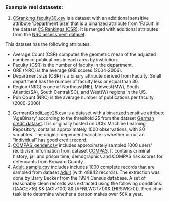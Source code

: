 ### Example real datasets:
1. [CSranking_faculty30.csv](dataset/CSranking_faculty30.csv) is a dataset with an additional sensitive attribute 'Department Size' that is a binarized attribute from 'Facult' in the dataset [CS Rankings (CSR)](https://csrankings.org). It is merged with additional attributes from the [NRC assessment dataset](http://www.nap.edu/rdp). 

This dataset has the following attributes:
- Average Count (CSR) computes the geometric mean of the adjusted number of publications in each area by institution.
- Faculty (CSR) is the number of faculty in the department.
- GRE (NRC) is the average GRE scores (2004-2006).
- Department size (CSR) is a binary attribute derived from Faculty. Small department has the number of faculty less or equal than 30.
- Region (NRC) is one of Northeast(NE), Midwest(MW), South Atlantic(SA), South Central(SC), and West(W) regions in the US.
- Pub Count (NRC) is the average number of publications per faculty (2000-2006)
2. [GermanCredit_age25.csv](dataset/GermanCredit_age25.csv) is a dataset with a binarized sensitive attribute 'AgeBinary' according to the threshold 25 from the dataset [German credit dataset](https://archive.ics.uci.edu/ml/datasets/Statlog+%28German+Credit+Data%29). It is originally hosted on UCI’s Machine Learning Repository, contains approximately 1000 observations, with 20 variables. The original dependent variable is whether or not an “individual” has good credit record.
3. [COMPAS_gender.csv](dataset/COMPAS_gender.csv) includes approximately sampled 1000 users' recidivism information from dataset [COMPAS](https://github.com/propublica/compas-analysis). It contains criminal history, jail and prison time, demographics and COMPAS risk scores for defendants from Broward County.
4. [Adult_sample.csv](dataset/adult_sample.csv) includes includes 1000 complete records that are sampled from dataset [Adult](https://archive.ics.uci.edu/ml/datasets/adult) (with 48842 records). The extraction was done by Barry Becker from the 1994 Census database. A set of reasonably clean records was extracted using the following conditions: ((AAGE>16) && (AGI>100) && (AFNLWGT>1)&& (HRSWK>0)). Prediction task is to determine whether a person makes over 50K a year.
